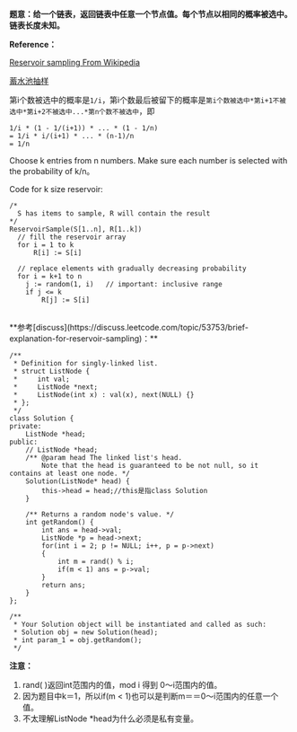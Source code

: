 **题意：给一个链表，返回链表中任意一个节点值。每个节点以相同的概率被选中。链表长度未知。**

**Reference：**

[Reservoir sampling From Wikipedia](https://en.wikipedia.org/wiki/Reservoir_sampling)

[蓄水池抽样](http://www.cnblogs.com/HappyAngel/archive/2011/02/07/1949762.html)

第i个数被选中的概率是```1/i```，第i个数最后被留下的概率是```第i个数被选中*第i+1不被选中*第i+2不被选中...*第n个数不被选中```，即
```
1/i * (1 - 1/(i+1)) * ... * (1 - 1/n) 
= 1/i * i/(i+1) * ... * (n-1)/n 
= 1/n
```

Choose k entries from n numbers. Make sure each number is selected with the probability of k/n。

Code for k size reservoir:

```
/*
  S has items to sample, R will contain the result
*/
ReservoirSample(S[1..n], R[1..k])
  // fill the reservoir array
  for i = 1 to k
      R[i] := S[i]

  // replace elements with gradually decreasing probability
  for i = k+1 to n
    j := random(1, i)   // important: inclusive range
    if j <= k
        R[j] := S[i]
```

<br/>
**参考[discuss](https://discuss.leetcode.com/topic/53753/brief-explanation-for-reservoir-sampling)：**

```
/**
 * Definition for singly-linked list.
 * struct ListNode {
 *     int val;
 *     ListNode *next;
 *     ListNode(int x) : val(x), next(NULL) {}
 * };
 */
class Solution {
private:
    ListNode *head;
public:
    // ListNode *head;
    /** @param head The linked list's head.
        Note that the head is guaranteed to be not null, so it contains at least one node. */
    Solution(ListNode* head) {
        this->head = head;//this是指class Solution
    }
    
    /** Returns a random node's value. */
    int getRandom() {
        int ans = head->val;
        ListNode *p = head->next;
        for(int i = 2; p != NULL; i++, p = p->next)
        {
            int m = rand() % i;
            if(m < 1) ans = p->val;
        }
        return ans;
    }
};

/**
 * Your Solution object will be instantiated and called as such:
 * Solution obj = new Solution(head);
 * int param_1 = obj.getRandom();
 */
```
**注意：**

1. rand( )返回int范围内的值，mod i 得到 0～i范围内的值。
2. 因为题目中k＝1，所以if(m < 1)也可以是判断m＝＝0～i范围内的任意一个值。
3. 不太理解ListNode *head为什么必须是私有变量。

